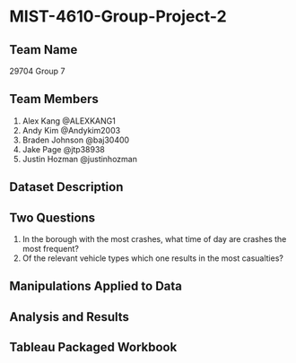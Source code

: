 # MIST-4610-Group-Project-2
## Team Name
29704 Group 7
## Team Members
1) Alex Kang @ALEXKANG1
2) Andy Kim @Andykim2003
3) Braden Johnson @baj30400
4) Jake Page @jtp38938
5) Justin Hozman @justinhozman
## Dataset Description
## Two Questions
1) In the borough with the most crashes, what time of day are crashes the most frequent?
2) Of the relevant vehicle types which one results in the most casualties?
## Manipulations Applied to Data
## Analysis and Results
## Tableau Packaged Workbook

